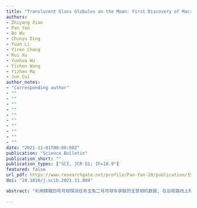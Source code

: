```yaml
---
title: "Translucent Glass Globules on the Moon: First Discovery of Macroscopic Anorthositic Impact Glass"
authors:
- Zhiyong Xiao
- Pan Yan
- Bo Wu
- Chunyu Ding
- Yuan Li
- Yiren Chang
- Rui Xu
- Yunhua Wu
- Yichen Wang
- Yizhen Ma
- Jun Cui
author_notes:
- "Corresponding author"
- ""
- ""
- "" 
- ""
- ""
- ""
- ""
- ""
- ""
- ""
date: "2021-11-01T00:00:00Z"
publication: "Science Bulletin"
publication_short: ""
publication_types: ["SCI, JCR Q1; IF=18.9"]
featured: false
url_pdf: https://www.researchgate.net/profile/Pan-Yan-20/publication/355878290_Translucent_glass_globules_on_the_Moon/links/6222d17d97401151d2fd53ef/Translucent-glass-globules-on-the-Moon.pdf
doi: "10.1016/j.scib.2021.11.004"

abstract: "利用嫦娥四号月球探测任务玉兔二号月球车获取的全景相机数据, 在巡视路线上附近发现了数粒直径达 2.5 cm 的半透明玻璃球. 这是首次在月球上发现手标本尺度大小的透明玻璃球. 区域地质研究和撞击破碎模型对比表明这些玻璃球不是火山玻璃或降落至月面的陨石, 而是形成在月球上的撞击玻璃. 对比典型的月球岩石的化学成分及其熔体在冷凝时成核结晶的临界降温速率, 发现月球玄武岩和其他富铁的岩石不是形成这些撞击玻璃的原岩. 斜长岩熔体的临界降温速率极低, 在月球环境下冷凝时足以形成直径高达 5 cm 的透明/半透明玻璃球. 基于高能远撞击玻璃的成因机理, 结合嫦娥四号着陆点附近 1 km/s 的上限弹道溅射距离中的矿物和元素含量数据, 发现很多撞击事件足以形成此类撞击玻璃. 这些撞击玻璃记录了重要的撞击过程和早期撞击历史的信息, 是未来月球探测的重要采样目标。"

---
```


